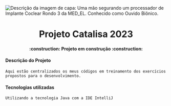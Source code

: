 ![Descrição da imagem de capa: Uma mão segurando um processador de Implante Coclear Rondo 3 da MED_EL. Conhecido como Ouvido Biônico.](https://github.com/carloslaczynskizup/ProjetoZero/assets/133882447/acc40a02-36f5-4c32-8b19-fd0ea4e8d4a4)

<h1 align="center"> Projeto Catalisa 2023 </h1>

<h4 align="center"> 
    :construction:  Projeto em construção  :construction:
</h4>

<h4> Descrição do Projeto </h4>

    Aqui estão centralizados os meus códigos em treinamento dos exercícios propostos para o desenvolvimento.

<h4> Tecnologias utilizadas </h4>

    Utilizando a tecnologia Java com a IDE IntelliJ

